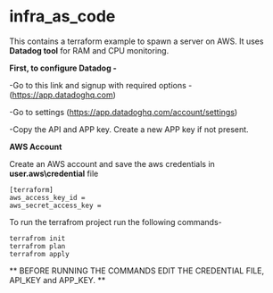 # infra_as_code

This contains a terraform example to spawn a server on AWS. It uses **Datadog tool** for RAM and CPU monitoring.

**First, to configure Datadog -** 

-Go to this link and signup with required options - (https://app.datadoghq.com)

-Go to settings (https://app.datadoghq.com/account/settings)

-Copy the API and APP key. Create a new APP key if not present.

**AWS Account**

Create an AWS account and save the aws credentials in **user\.aws\credential** file

```
[terraform]
aws_access_key_id = 
aws_secret_access_key = 
```

To run the terrafrom project run the following commands-

```
terrafrom init
terrafrom plan
terrafrom apply
```
** BEFORE RUNNING THE COMMANDS EDIT THE CREDENTIAL FILE, API_KEY and APP_KEY. **
